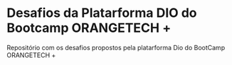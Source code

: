 # Desafios da Platarforma DIO do Bootcamp ORANGETECH +
Repositório com os desafios propostos pela platarforma Dio do BootCamp ORANGETECH +
